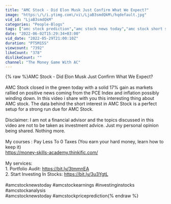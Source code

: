 ```yaml
---
title: "AMC Stock - Did Elon Musk Just Confirm What We Expect?"
image: "https:\/\/i.ytimg.com\/vi\/LjaB3smdQkM\/hqdefault.jpg"
vid_id: "LjaB3smdQkM"
categories: "People-Blogs"
tags: ["amc stock prediction","amc stock news today","amc stock short squeeze"]
date: "2022-06-02T15:29:34+03:00"
vid_date: "2022-05-29T21:00:10Z"
duration: "PT5M15S"
viewcount: "7392"
likeCount: "378"
dislikeCount: ""
channel: "The Money Game With AC"
---
```

{% raw %}AMC Stock - Did Elon Musk Just Confirm What We Expect?<br /><br />AMC Stock closed in the green today with a solid 17% gain as markets rallied on positive news coming from the PCE Index and inflation possibly winding down. In this video i share with you this interesting thing about AMC stock. The data behind the short interest in AMC Stock is a perfect setup for a strong run due for AMC Stock. <br /><br />Disclaimer: I am not a financial advisor and the topics discussed in this video are not to be taken as investment advice. Just my personal opinion being shared. Nothing more.<br /><br />My courses : Pay Less To 0 Taxes (You earn your hard money, learn how to keep it)<br /><a rel="nofollow" target="blank" href="https://money-skills-academy.thinkific.com/">https://money-skills-academy.thinkific.com/</a><br /><br />My services:<br />1. Portfolio Audit: <a rel="nofollow" target="blank" href="https://bit.ly/3tmmnEA">https://bit.ly/3tmmnEA</a> <br />2. Start Investing In Stocks:  <a rel="nofollow" target="blank" href="https://bit.ly/3u3YgtL">https://bit.ly/3u3YgtL</a><br /><br />#amcstocknewstoday #amcstockearnings #investinginstocks #amcstockanalysis<br />#amcstocknewstoday #amcstockpriceprediction{% endraw %}
